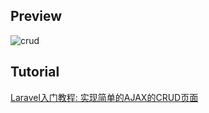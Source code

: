 ## Preview
![crud](crud.gif)


## Tutorial
[Laravel入门教程: 实现简单的AJAX的CRUD页面](http://www.netcan666.com/2016/08/17/Laravel%E5%85%A5%E9%97%A8%E6%95%99%E7%A8%8B-%E5%AE%9E%E7%8E%B0%E7%AE%80%E5%8D%95%E7%9A%84Ajax%E7%9A%84CRUD%E9%A1%B5%E9%9D%A2/index.html)
